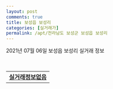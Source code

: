 ```yaml
---
layout: post
comments: true
title: 보성읍 보성리
categories: [실거래가]
permalink: /apt/전라남도 보성군 보성읍 보성리
---
```


2021년 07월 06일 보성읍 보성리 실거래 정보

<script type="text/javascript">
  google.charts.load('current', {'packages':['corechart']});
  google.charts.setOnLoadCallback(drawChart);

  function drawChart() {
    var data = google.visualization.arrayToDataTable([['거래일', '매매', '전월세', '전매'], ['20-07', 5, 0, 0], ['20-08', 2, 0, 0], ['20-09', 7, 0, 0], ['20-10', 1, 1, 0], ['20-11', 3, 0, 0], ['20-12', 3, 0, 0], ['21-01', 3, 0, 0], ['21-02', 2, 0, 0], ['21-03', 1, 0, 0], ['21-04', 8, 0, 0], ['21-05', 3, 0, 0], ['21-06', 2, 0, 0]]);

    var options = {
      title: '최근 유형별 거래량 추이',
      legend: { position: 'bottom' }
    };

    var chart = new google.visualization.LineChart(document.getElementById('columnchart_material'));
    chart.draw(data, (options));
  }
</script>

<div id="columnchart_material" style="width: 95%; margin-left: -35px; display: block"></div>
<br>
<table>
  <tr>
    <td colspan="4" style="font-weight: bold;"><a href="https://search.naver.com/search.naver?query=보성읍 보성리 실거래정보없음">실거래정보없음</a></td>
  </tr>
    
</table>
    